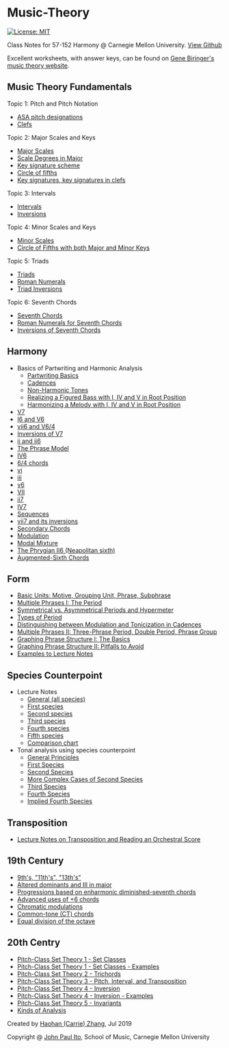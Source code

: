 # Music-Theory  

[![License: MIT](https://img.shields.io/badge/License-MIT-yellow.svg)](https://opensource.org/licenses/MIT)

Class Notes for 57-152 Harmony @ Carnegie Mellon University. [View Github](https://github.com/haohanz/Music-Theory/)

Excellent worksheets, with answer keys, can be found on [Gene Biringer's music theory website](http://www2.lawrence.edu/fast/BIRINGEG/media/theory_funds/index.html).

## Music Theory Fundamentals
Topic 1: Pitch and Pitch Notation
- [ASA pitch designations](https://github.com/haohanz/Music-Theory/blob/master/Fundamentals/ASA%20pitch%20designations.pdf)
- [Clefs](https://github.com/haohanz/Music-Theory/blob/master/Fundamentals/Clefs.pdf)

Topic 2: Major Scales and Keys
- [Major Scales](https://github.com/haohanz/Music-Theory/blob/master/Fundamentals/Major%20Scales.pdf)
- [Scale Degrees in Major](https://github.com/haohanz/Music-Theory/blob/master/Fundamentals/Scale%20Degrees%20in%20the%20Major%20Scale.pdf)
- [Key signature scheme](https://github.com/haohanz/Music-Theory/blob/master/Fundamentals/Key%20Signature%20Scheme.pdf)
- [Circle of fifths](https://github.com/haohanz/Music-Theory/blob/master/Fundamentals/Circle%20of%20fifths.pdf)
- [Key signatures, key signatures in clefs](https://github.com/haohanz/Music-Theory/blob/master/Fundamentals/Key%20signatures%2C%20key%20signatures%20in%20clefs.pdf)

Topic 3: Intervals
- [Intervals](https://github.com/haohanz/Music-Theory/blob/master/Fundamentals/Intervals.pdf)
- [Inversions](https://github.com/haohanz/Music-Theory/blob/master/Fundamentals/Inversions.pdf)

Topic 4: Minor Scales and Keys
- [Minor Scales](https://github.com/haohanz/Music-Theory/blob/master/Fundamentals/Minor%20Scales.pdf)
- [Circle of Fifths with both Major and Minor Keys](https://github.com/haohanz/Music-Theory/blob/master/Fundamentals/Circle%20of%20Fifths%20with%20both%20Major%20and%20Minor%20Keys.pdf)

Topic 5: Triads
- [Triads](https://github.com/haohanz/Music-Theory/blob/master/Fundamentals/Triads.pdf)
- [Roman Numerals](https://github.com/haohanz/Music-Theory/blob/master/Fundamentals/Roman%20Numerals.pdf)
- [Triad Inversions](https://github.com/haohanz/Music-Theory/blob/master/Fundamentals/Triad%20Inversions.pdf)

Topic 6: Seventh Chords
- [Seventh Chords](https://github.com/haohanz/Music-Theory/blob/master/Fundamentals/Seventh%20Chords.pdf)
- [Roman Numerals for Seventh Chords](https://github.com/haohanz/Music-Theory/blob/master/Fundamentals/Roman%20Numerals%20for%20Seventh%20Chords.pdf)
- [Inversions of Seventh Chords](https://github.com/haohanz/Music-Theory/blob/master/Fundamentals/Inversions%20of%20Seventh%20Chords.pdf)


## Harmony
- Basics of Partwriting and Harmonic Analysis
  - [Partwriting Basics](https://github.com/haohanz/Music-Theory/blob/master/Harmony/Partwriting%20Basics.pdf)
  - [Cadences](https://github.com/haohanz/Music-Theory/blob/master/Harmony/Cadences.pdf)
  - [Non-Harmonic Tones](https://github.com/haohanz/Music-Theory/blob/master/Harmony/Non-Harmonic%20Tones.pdf)
  - [Realizing a Figured Bass with I, IV and V in Root Position](https://github.com/haohanz/Music-Theory/blob/master/Harmony/Realizing%20a%20Figured%20Bass%20with%20I%2C%20IV%20and%20V%20in%20Root%20Position.pdf)
  - [Harmonizing a Melody with I, IV and V in Root Position](https://github.com/haohanz/Music-Theory/blob/master/Harmony/Harmonizing%20a%20Melody%20with%20I%2C%20IV%20and%20V%20in%20Root%20Position.pdf)
- [V7](https://github.com/haohanz/Music-Theory/blob/master/Harmony/V7.pdf)
- [I6 and V6](https://github.com/haohanz/Music-Theory/blob/master/Harmony/I6%20and%20V6.pdf)
- [vii6 and V6/4](https://github.com/haohanz/Music-Theory/blob/master/Harmony/vii6%20and%20V6:4.pdf)
- [Inversions of V7](https://github.com/haohanz/Music-Theory/blob/master/Harmony/Inversions%20of%20V7.pdf)
- [ii and ii6](https://github.com/haohanz/Music-Theory/blob/master/Harmony/ii%20and%20ii6.pdf)
- [The Phrase Model](https://github.com/haohanz/Music-Theory/blob/master/Harmony/The%20Phrase%20Model.pdf)
- [IV6](https://github.com/haohanz/Music-Theory/blob/master/Harmony/IV6.pdf)
- [6/4 chords](https://github.com/haohanz/Music-Theory/blob/master/Harmony/Six-four-chords.pdf)
- [vi](https://github.com/haohanz/Music-Theory/blob/master/Harmony/vi.pdf)
- [iii](https://github.com/haohanz/Music-Theory/blob/master/Harmony/iii.pdf)
- [v6](https://github.com/haohanz/Music-Theory/blob/master/Harmony/v6.pdf)
- [VII](https://github.com/haohanz/Music-Theory/blob/master/Harmony/VII.pdf)
- [ii7](https://github.com/haohanz/Music-Theory/blob/master/Harmony/ii7.pdf)
- [IV7](https://github.com/haohanz/Music-Theory/blob/master/Harmony/IV7.pdf)
- [Sequences](https://github.com/haohanz/Music-Theory/blob/master/Harmony/Sequences.pdf)
- [vii7 and its inversions](https://github.com/haohanz/Music-Theory/blob/master/Harmony/vii7%20and%20its%20inversions.pdf)
- [Secondary Chords](https://github.com/haohanz/Music-Theory/blob/master/Harmony/Secondary%20Chords.pdf)
- [Modulation](https://github.com/haohanz/Music-Theory/blob/master/Harmony/Modulation.pdf)
- [Modal Mixture](https://github.com/haohanz/Music-Theory/blob/master/Harmony/Modal%20mixture%20.pdf)
- [The Phrygian II6 (Neapolitan sixth)](https://github.com/haohanz/Music-Theory/blob/master/Harmony/Phrygian%20II6%20(Neapolitan%20sixth).pdf)
- [Augmented-Sixth Chords](https://github.com/haohanz/Music-Theory/blob/master/Harmony/Augmented-Sixth%20Chords.pdf)

## Form
- [Basic Units: Motive, Grouping Unit, Phrase, Subphrase](https://github.com/haohanz/Music-Theory/blob/master/Form/Basic%20Units-%20Motive%2C%20Grouping%20Unit%2C%20Phrase%2C%20Subphrase.pdf)
- [Multiple Phrases I: The Period](https://github.com/haohanz/Music-Theory/blob/master/Form/Multiple%20Phrases%20I-%20The%20Period.pdf)
- [Symmetrical vs. Asymmetrical Periods and Hypermeter](https://github.com/haohanz/Music-Theory/blob/master/Form/Symmetrical%20vs.%20Asymmetrical%20Periods%20and%20Hypermeter.pdf)
- [Types of Period](https://github.com/haohanz/Music-Theory/blob/master/Form/Types%20of%20Period.pdf)
- [Distinguishing between Modulation and Tonicization in Cadences](https://github.com/haohanz/Music-Theory/blob/master/Form/Distinguishing%20between%20Modulation%20and%20Tonicization%20in%20Cadences.pdf)
- [Multiple Phrases II: Three-Phrase Period, Double Period, Phrase Group](https://github.com/haohanz/Music-Theory/blob/master/Form/Multiple%20Phrases%20II-%20Three-Phrase%20Period%2C%20Double%20Period%2C%20Phrase%20Group.pdf)
- [Graphing Phrase Structure I: The Basics](https://github.com/haohanz/Music-Theory/blob/master/Form/Graphing%20Phrase%20Structure%20I-%20The%20Basics.pdf)
- [Graphing Phrase Structure II: Pitfalls to Avoid](https://github.com/haohanz/Music-Theory/blob/master/Form/Graphing%20Phrase%20Structure%20II-%20Pitfalls%20to%20Avoid.pdf)
- [Examples to Lecture Notes](https://github.com/haohanz/Music-Theory/blob/master/Form/Examples%20to%20Lecture%20Notes.pdf)

## Species Counterpoint
- Lecture Notes
  - [General (all species)](https://github.com/haohanz/Music-Theory/blob/master/Species%20Counterpoint/Lecture%20Notes/Species%20Counterpoint-%20General%20Notes%20(All%20Species).pdf)
  - [First species](https://github.com/haohanz/Music-Theory/blob/master/Species%20Counterpoint/Lecture%20Notes/First%20Species.pdf)
  - [Second species](https://github.com/haohanz/Music-Theory/blob/master/Species%20Counterpoint/Lecture%20Notes/Second%20species.pdf)
  - [Third species](https://github.com/haohanz/Music-Theory/blob/master/Species%20Counterpoint/Lecture%20Notes/Third%20species.pdf)
  - [Fourth species](https://github.com/haohanz/Music-Theory/blob/master/Species%20Counterpoint/Lecture%20Notes/Fourth%20species.pdf)
  - [Fifth species](https://github.com/haohanz/Music-Theory/blob/master/Species%20Counterpoint/Lecture%20Notes/Fifth%20species.pdf)
  - [Comparison chart](https://github.com/haohanz/Music-Theory/blob/master/Species%20Counterpoint/Lecture%20Notes/Comparison%20chart.pdf)
- Tonal analysis using species counterpoint
  - [General Principles](https://github.com/haohanz/Music-Theory/blob/master/Species%20Counterpoint/Tonal%20Analysis/Lecture%20Notes/Analysis%20in%20terms%20of%20counterpoint-%20General%20principles.pdf)
  - [First Species](https://github.com/haohanz/Music-Theory/blob/master/Species%20Counterpoint/Tonal%20Analysis/Lecture%20Notes/Analysis%20in%20terms%20of%20counterpoint%20-%20First%20species.pdf)
  - [Second Species](https://github.com/haohanz/Music-Theory/blob/master/Species%20Counterpoint/Tonal%20Analysis/Lecture%20Notes/Analysis%20in%20terms%20of%20counterpoint%20-%20Second%20species.pdf)
  - [More Complex Cases of Second Species](https://github.com/haohanz/Music-Theory/blob/master/Species%20Counterpoint/Tonal%20Analysis/Lecture%20Notes/Analysis%20in%20terms%20of%20counterpoint%20-%20More%20complex%20cases.pdf)
  - [Third Species](https://github.com/haohanz/Music-Theory/blob/master/Species%20Counterpoint/Tonal%20Analysis/Lecture%20Notes/Analysis%20in%20terms%20of%20counterpoint%20-%20Third%20species.pdf)
  - [Fourth Species](https://github.com/haohanz/Music-Theory/blob/master/Species%20Counterpoint/Tonal%20Analysis/Lecture%20Notes/Analysis%20in%20terms%20of%20counterpoint%20-%20Fourth%20species.pdf)
  - [Implied Fourth Species](https://github.com/haohanz/Music-Theory/blob/master/Species%20Counterpoint/Tonal%20Analysis/Lecture%20Notes/Analysis%20in%20terms%20of%20counterpoint%20-%20Implied%20Fourth%20species.pdf)
  
## Transposition
- [Lecture Notes on Transposition and Reading an Orchestral Score](https://github.com/haohanz/Music-Theory/blob/master/Transposition/Transposition.pdf)

## 19th Century
- [9th's, "11th's", "13th's"](https://github.com/haohanz/Music-Theory/blob/master/19th%20Century/9th's%2C%20%2211th's%22%2C%20%2213th's%22.pdf)
- [Altered dominants and III in major](https://github.com/haohanz/Music-Theory/blob/master/19th%20Century/Altered%20dominants%20and%20III%20in%20major.pdf)
- [Progressions based on enharmonic diminished-seventh chords](https://github.com/haohanz/Music-Theory/blob/master/19th%20Century/Progressions%20based%20on%20enharmonic%20diminished-seventh%20chords.pdf)
- [Advanced uses of +6 chords](https://github.com/haohanz/Music-Theory/blob/master/19th%20Century/Advanced%20uses%20of%20%2B6%20chords.pdf)
- [Chromatic modulations](https://github.com/haohanz/Music-Theory/blob/master/19th%20Century/Chromatic%20modulations.pdf)
- [Common-tone (CT) chords](https://github.com/haohanz/Music-Theory/blob/master/19th%20Century/Common-tone%20(CT)%20chords.pdf)
- [Equal division of the octave](https://github.com/haohanz/Music-Theory/blob/master/19th%20Century/Equal%20division%20of%20the%20octave.pdf)

## 20th Centry
- [Pitch-Class Set Theory 1 - Set Classes](https://github.com/haohanz/Music-Theory/blob/master/20th%20Century/Pitch-Class%20Set%20Theory%201-%20Set%20Classes%20-%20Examples.pdf)
- [Pitch-Class Set Theory 1 - Set Classes - Examples](https://github.com/haohanz/Music-Theory/blob/master/20th%20Century/Pitch-Class%20Set%20Theory%201-%20Set%20Classes%20-%20Examples.pdf)
- [Pitch-Class Set Theory 2 - Trichords](https://github.com/haohanz/Music-Theory/blob/master/20th%20Century/Pitch-Class%20Set%20Theory%202-%20Trichords.pdf)
- [Pitch-Class Set Theory 3 - Pitch, Interval, and Transposition](https://github.com/haohanz/Music-Theory/blob/master/20th%20Century/Pitch-Class%20Set%20Theory%203-%20Pitch%2C%20Interval%2C%20and%20Transposition.pdf)
- [Pitch-Class Set Theory 4 - Inversion](https://github.com/haohanz/Music-Theory/blob/master/20th%20Century/Pitch-Class%20Set%20Theory%204-%20Inversion.pdf)
- [Pitch-Class Set Theory 4 - Inversion - Examples](https://github.com/haohanz/Music-Theory/blob/master/20th%20Century/Pitch-Class%20Set%20Theory%204-%20Inversion%20-%20Examples.pdf)
- [Pitch-Class Set Theory 5 - Invariants](https://github.com/haohanz/Music-Theory/blob/master/20th%20Century/Pitch-Class%20Set%20Theory%205-%20Invariants.pdf)
- [Kinds of Analysis](https://github.com/haohanz/Music-Theory/blob/master/20th%20Century/Kinds%20of%20Analysis:Inquiry.pdf)


Created by [Haohan (Carrie) Zhang](https://haohanz.github.io/), Jul 2019

Copyright @ [John Paul Ito](http://www.andrew.cmu.edu/user/johnito/index.html), School of Music, Carnegie Mellon University
